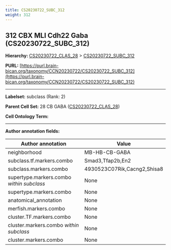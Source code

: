 ```yaml
---
title: CS20230722_SUBC_312
weight: 312
---
```

## 312 CBX MLI Cdh22 Gaba (CS20230722_SUBC_312)
<b>Hierarchy: </b>
[CS20230722_CLAS_28](../CS20230722_CLAS_28) >
[CS20230722_SUBC_312](../CS20230722_SUBC_312)

**PURL:** [https://purl.brain-bican.org/taxonomy/CCN20230722/CS20230722_SUBC_312](https://purl.brain-bican.org/taxonomy/CCN20230722/CS20230722_SUBC_312)

---


**Labelset:** subclass (Rank: 2)

**Parent Cell Set:** 28 CB GABA ([CS20230722_CLAS_28](../CS20230722_CLAS_28))



**Cell Ontology Term:** 

[MARKER GENES.]: #


---

[TRANSFERRED ANNOTATIONS.]: #


[AUTHOR ANNOTATION FIELDS.]: #


**Author annotation fields:**

| Author annotation | Value |
|-------------------|-------|
|neighborhood|MB-HB-CB-GABA|
|subclass.tf.markers.combo|Smad3,Tfap2b,En2|
|subclass.markers.combo|4930523C07Rik,Cacng2,Shisa8|
|supertype.markers.combo _within subclass_|None|
|supertype.markers.combo|None|
|anatomical_annotation|None|
|merfish.markers.combo|None|
|cluster.TF.markers.combo|None|
|cluster.markers.combo _within subclass_|None|
|cluster.markers.combo|None|
